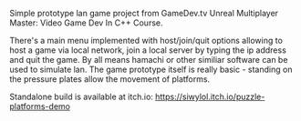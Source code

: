 Simple prototype lan game project from GameDev.tv Unreal Multiplayer Master: Video Game Dev In C++ Course.

There's a main menu implemented with host/join/quit options allowing to host a game via local network, join a local server by typing the ip address and quit the game. By all means hamachi or other similiar software can be used to simulate lan. The game prototype itself is really basic - standing on the pressure plates allow the movement of platforms.

Standalone build is available at itch.io: https://siwylol.itch.io/puzzle-platforms-demo
